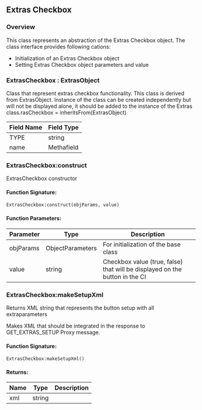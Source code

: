 ## Extras Checkbox

### Overview

This class represents an abstraction of the Extras Checkbox object. The class interface provides following cations:

- Initialization of an Extras Checkbox object
- Setting Extras Checkbox object parameters and value


### ExtrasCheckbox : ExtrasObject

 Class that represent extras checkbox functionality. This class is derived from ExtrasObject. Instance of the class can be created independently but will not be displayed alone, it should be added to the instance of the Extras class.rasCheckbox = inheritsFrom(ExtrasObject)

|Field Name|Field Type|
|---|---|
|TYPE|string|
|name| Methafield |

### ExtrasCheckbox:construct

 ExtrasCheckbox constructor

#### Function Signature:

`ExtrasCheckbox:construct(objParams, value)`

#### Function Parameters:

|Parameter|Type|Description|
|---|---|---|
|objParams|ObjectParameters | For initialization of the base class|
|value|string|Checkbox value (true, false) that will be displayed on the button in the CI|

### ExtrasCheckbox:makeSetupXml

 Returns XML string that represents the button setup with all extraparameters

 Makes XML that should be integrated in the response to GET\_EXTRAS\_SETUP Proxy message.

#### Function Signature:

`ExtrasCheckbox:makeSetupXml()`

#### Returns:

|Name|Type|Description|
|---|---|---|
|xml|string||
